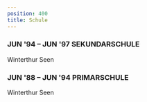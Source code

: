 ```yaml
---
position: 400
title: Schule
---
```


### JUN '94 – JUN '97 **SEKUNDARSCHULE**
Winterthur Seen

### JUN '88 – JUN '94 **PRIMARSCHULE**
Winterthur Seen